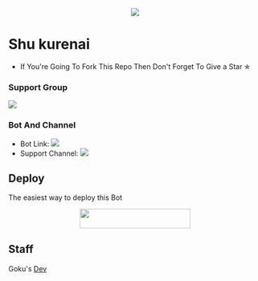 <p align="center">
  <img src="https://telegra.ph/file/2df8b79bfccc32518cdb6.jpg">
</p>

# Shu kurenai
* If You're Going To Fork This Repo Then Don't Forget To Give a Star ✯


### Support Group
<p align="left">
<a href="https://t.me/XForceSupportChat" alt="Support!"> <img src="https://aleen42.github.io/badges/src/telegram.svg" /> </a>

### Bot And Channel 
* Bot Link:  <a href="http://t.me/GokuxRobot" alt=" Goku "> <img src="https://img.shields.io/badge/%F0%9F%A4%96%20-Goku-blue" /> </a>
* Support Channel: <a  href="https://t.me/XForceBots" alt="Help Centre Logs"> <img  src="https://img.shields.io/badge/%F0%9F%92%A1-XForce%20Update%20Channel-9cf" /> </a>

## Deploy
The easiest way to deploy this Bot
<p align="center"><a href="https://heroku.com/deploy?template=https://github.com/STBxD/GokuXForceRobot"> <img src="https://img.shields.io/badge/Deploy%20To%20Heroku-black?style=for-the-badge&logo=heroku" width="220" height="38.45"/></a></p>
 
## Staff
  Goku's [Dev](https://t.me/God_STB)

